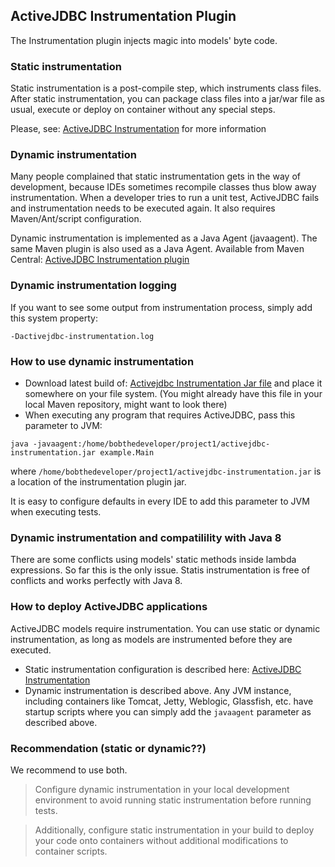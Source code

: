 ## ActiveJDBC Instrumentation Plugin

The Instrumentation plugin injects magic into models' byte code.

### Static instrumentation

Static instrumentation is a post-compile step, which instruments class files. After static instrumentation, you
can package class files into a jar/war file as usual, execute or deploy on container without any special steps.

Please, see: [ActiveJDBC Instrumentation](http://javalite.io/instrumentation) for more information

### Dynamic instrumentation

Many people complained that static instrumentation gets in the way of development, because IDEs sometimes recompile
classes thus blow away instrumentation. When a developer tries to run a unit test, ActiveJDBC fails and instrumentation
needs to be executed again. It also requires Maven/Ant/script configuration.

Dynamic instrumentation is implemented as a Java Agent (javaagent). The same Maven plugin is also used as a Java Agent.
Available from Maven Central:
[ActiveJDBC Instrumentation plugin](http://search.maven.org/#search%7Cga%7C1%7Ca%3A%22activejdbc-instrumentation%22)


### Dynamic instrumentation logging

If you want to see some output from instrumentation process, simply add this system property:

    -Dactivejdbc-instrumentation.log

### How to use dynamic instrumentation

* Download latest build of: [Activejdbc Instrumentation Jar file](http://search.maven.org/#search%7Cga%7C1%7Ca%3A%22activejdbc-instrumentation%22) and place it somewhere on your file system.
(You might already have this file in your local Maven repository, might want to look there)
* When executing any program that requires ActiveJDBC, pass this parameter to JVM:

```
java -javaagent:/home/bobthedeveloper/project1/activejdbc-instrumentation.jar example.Main
```

where `/home/bobthedeveloper/project1/activejdbc-instrumentation.jar` is a location of the instrumentation plugin jar.

It is easy to configure defaults in every IDE to add this parameter to JVM when executing tests.

### Dynamic instrumentation and compatilility with Java 8

There are some conflicts using models' static methods inside lambda expressions. So far this is the only issue. Statis instrumentation is free of conflicts and works perfectly with Java 8. 

### How to deploy ActiveJDBC applications

ActiveJDBC models require instrumentation. You can use static or dynamic instrumentation, as long
 as models are instrumented before they are executed.

* Static instrumentation configuration is described here: [ActiveJDBC Instrumentation](http://javalite.io/instrumentation)
* Dynamic instrumentation is described above. Any JVM instance, including containers like Tomcat, Jetty, Weblogic, Glassfish,
etc. have startup scripts where you can simply add the `javaagent` parameter as described above.

### Recommendation (static or dynamic??)

We recommend to use both.

> Configure dynamic instrumentation in your local development environment to avoid
> running static instrumentation before running tests.

> Additionally, configure static instrumentation in your build to
> deploy your code onto containers without additional modifications to container scripts.
